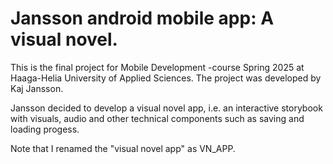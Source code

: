 # Jansson android mobile app: A visual novel.

This is the final project for Mobile Development -course Spring 2025 at Haaga-Helia University
of Applied Sciences. The project was developed by Kaj Jansson.

Jansson decided to develop a visual novel app, i.e. an interactive storybook with visuals,
audio and other technical components such as saving and loading progess.

Note that I renamed the "visual novel app" as VN_APP.